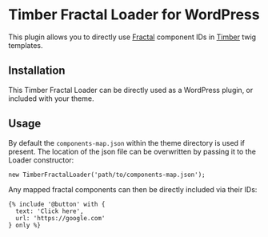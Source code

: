 # Timber Fractal Loader for WordPress

This plugin allows you to directly use [Fractal](https://fractal.build) component IDs in [Timber](https://upstatement.com/timber/) twig templates.

## Installation

This Timber Fractal Loader can be directly used as a WordPress plugin, or included with your theme.

## Usage

By default the `components-map.json` within the theme directory is used if present. The location of the json file can be overwritten by passing it to the Loader constructor:

```
new TimberFractalLoader('path/to/components-map.json');

```

Any mapped fractal components can then be directly included via their IDs:

```
{% include '@button' with {
  text: 'Click here',
  url: 'https://google.com'
} only %}

```
